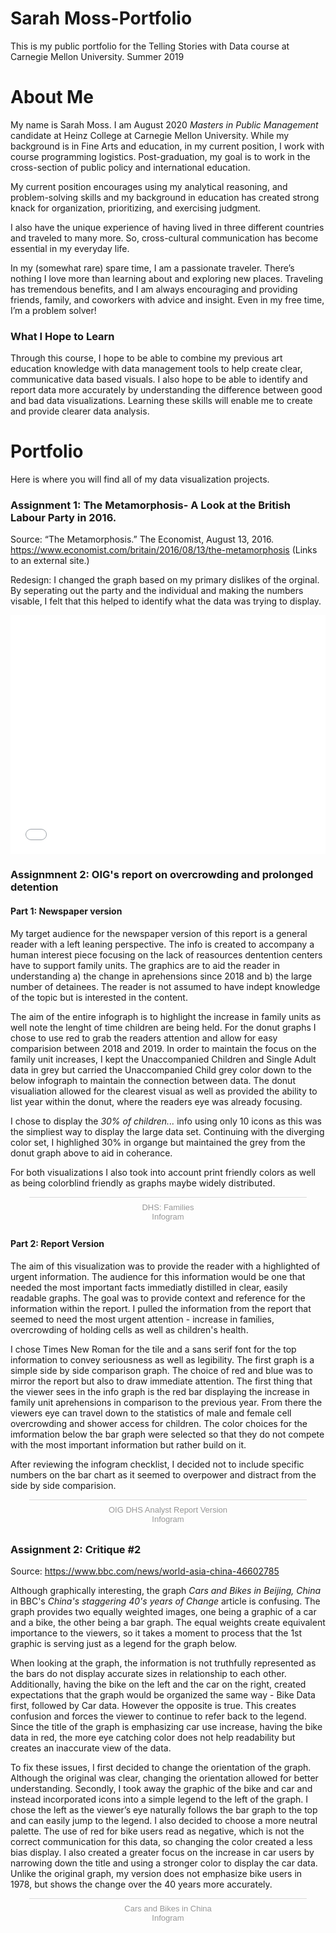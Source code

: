 # Sarah Moss-Portfolio
This is my public portfolio for the Telling Stories with Data course at Carnegie Mellon University. 
Summer 2019



# About Me
  My name is Sarah Moss. I am August 2020 _Masters in Public Management_ candidate at Heinz College at Carnegie Mellon University. While my background is in Fine Arts and education, in my current position, I work with course programming logistics. Post-graduation, my goal is to work in the cross-section of public policy and international education. 

  My current position encourages using my analytical reasoning, and problem-solving skills and my background in education has created strong knack for organization, prioritizing, and exercising judgment. 

  I also have the unique experience of having lived in three different countries and traveled to many more. So, cross-cultural communication has become essential in my everyday life.  

  In my (somewhat rare) spare time, I am a passionate traveler. There’s nothing I love more than learning about and exploring new places.  Traveling has tremendous benefits, and I am always encouraging and providing friends, family, and coworkers with advice and insight. Even in my free time, I’m a problem solver!
 


### What I Hope to Learn
  Through this course, I hope to be able to combine my previous art education knowledge with data management tools to help create clear, communicative data based visuals. I also hope to be able to identify and report data more accurately by understanding the difference between good and bad data visualizations. Learning these skills will enable me to create and provide clearer data analysis. 



# Portfolio
  Here is where you will find all of my data visualization projects.

### Assignment 1: The Metamorphosis- A Look at the British Labour Party in 2016.

   Source: “The Metamorphosis.” The Economist, August 13, 2016. https://www.economist.com/britain/2016/08/13/the-metamorphosis (Links to an external site.)

 Redesign: 
   I changed the graph based on my primary dislikes of the orginal. By seperating out the party and the individual and making the numbers visable, I felt that this helped to identify what the data was trying to display. 
   
   

<iframe title="Left - Click " aria-label="Bar Chart" id="datawrapper-chart-qEib3" src="//datawrapper.dwcdn.net/qEib3/2/" scrolling="no" frameborder="0" style="width: 0; min-width: 100% !important; border: none;" height="382"></iframe><script type="text/javascript">!function(){"use strict";window.addEventListener("message",function(a){if(void 0!==a.data["datawrapper-height"])for(var e in a.data["datawrapper-height"]){var t=document.getElementById("datawrapper-chart-"+e)||document.querySelector("iframe[src*='"+e+"']");t&&(t.style.height=a.data["datawrapper-height"][e]+"px")}})}();</script>


### Assignmnent 2: OIG's report on overcrowding and prolonged detention

#### Part 1: Newspaper version

My target audience for the newspaper version of this report is a general reader with a left leaning perspective. The info is created to accompany a human interest piece focusing on the lack of reasources dentention centers have to support family units. The graphics are to aid the reader in understanding a) the change in aprehensions since 2018 and b) the large number of detainees. The reader is not assumed to have indept knowledge of the topic but is interested in the content.

The aim of the entire infograph is to highlight the increase in family units as well note the lenght of time children are being held. For the donut graphs I chose to use red to grab the readers attention and allow for easy comparision between 2018 and 2019. In order to maintain the focus on the family unit increases, I kept the Unaccompanied Children and Single Adult data in grey but carried the Unaccompanied Child grey color down to the below infograph to maintain the connection between data. The donut visualiation allowed for the clearest visual as well as provided the ability to list year within the donut, where the readers eye was already focusing.

I chose to display the _30% of children..._ info using only 10 icons as this was the simpliest way to display the large data set. Continuing with the diverging color set, I highlighed 30% in organge but maintained the grey from the donut graph above to aid in coherance.

For both visualizations I also took into account print friendly colors as well as being colorblind friendly as graphs maybe widely distributed.

<div class="infogram-embed" data-id="549e5669-8895-4c2f-99e1-c8479cccec16" data-type="interactive" data-title="DHS: Families"></div><script>!function(e,t,s,i){var n="InfogramEmbeds",o=e.getElementsByTagName("script")[0],d=/^http:/.test(e.location)?"http:":"https:";if(/^\/{2}/.test(i)&&(i=d+i),window[n]&&window[n].initialized)window[n].process&&window[n].process();else if(!e.getElementById(s)){var r=e.createElement("script");r.async=1,r.id=s,r.src=i,o.parentNode.insertBefore(r,o)}}(document,0,"infogram-async","https://e.infogram.com/js/dist/embed-loader-min.js");</script><div style="padding:8px 0;font-family:Arial!important;font-size:13px!important;line-height:15px!important;text-align:center;border-top:1px solid #dadada;margin:0 30px"><a href="https://infogram.com/549e5669-8895-4c2f-99e1-c8479cccec16" style="color:#989898!important;text-decoration:none!important;" target="_blank">DHS: Families</a><br><a href="https://infogram.com" style="color:#989898!important;text-decoration:none!important;" target="_blank" rel="nofollow">Infogram</a></div>



#### Part 2: Report Version

The aim of this visualization was to provide the reader with a highlighted of urgent information. The audience for this information would be one that needed the most important facts immediatly distilled in clear, easily readable graphs. The goal was to provide context and reference for the information within the report. I pulled the information from the report that seemed to need the most urgent attention - increase in families, overcrowding of holding cells as well as children's health.

I chose Times New Roman for the tile and a sans serif font for the top information to convey seriousness as well as legibility. The first graph is a simple side by side comparison graph. The choice of red and blue was to mirror the report but also to draw immediate attention. The first thing that the viewer sees in the info graph is the red bar displaying the increase in family unit aprehensions in comparison to the previous year. From there the viewers eye can travel down to the statistics of male and female cell overcrowding and shower access for children. The color choices for the imformation below the bar graph were selected so that they do not compete with the most important information but rather build on it. 

After reviewing the infogram checklist, I decided not to include specific numbers on the bar chart as it seemed to overpower and distract from the side by side comparision. 

<div class="infogram-embed" data-id="d4ef7599-841a-4af7-9b5a-4b28a81b5899" data-type="interactive" data-title="OIG DHS Analyst Report Version"></div><script>!function(e,t,s,i){var n="InfogramEmbeds",o=e.getElementsByTagName("script")[0],d=/^http:/.test(e.location)?"http:":"https:";if(/^\/{2}/.test(i)&&(i=d+i),window[n]&&window[n].initialized)window[n].process&&window[n].process();else if(!e.getElementById(s)){var r=e.createElement("script");r.async=1,r.id=s,r.src=i,o.parentNode.insertBefore(r,o)}}(document,0,"infogram-async","https://e.infogram.com/js/dist/embed-loader-min.js");</script><div style="padding:8px 0;font-family:Arial!important;font-size:13px!important;line-height:15px!important;text-align:center;border-top:1px solid #dadada;margin:0 30px"><a href="https://infogram.com/d4ef7599-841a-4af7-9b5a-4b28a81b5899" style="color:#989898!important;text-decoration:none!important;" target="_blank">OIG DHS Analyst Report Version</a><br><a href="https://infogram.com" style="color:#989898!important;text-decoration:none!important;" target="_blank" rel="nofollow">Infogram</a></div>

### Assignment 2: Critique #2

Source: https://www.bbc.com/news/world-asia-china-46602785

Although graphically interesting, the graph _Cars and Bikes in Beijing, China_ in BBC's _China's staggering 40's years of Change_ article is confusing. The graph provides two equally weighted images, one being a graphic of a car and a bike, the other being a bar graph. The equal weights create equivalent importance to the viewers, so it takes a moment to process that the 1st graphic is serving just as a legend for the graph below. 

When looking at the graph, the information is not truthfully represented as the bars do not display accurate sizes in relationship to each other. Additionally, having the bike on the left and the car on the right, created expectations that the graph would be organized the same way - Bike Data first, followed by Car data. However the opposite is true. This creates confusion and forces the viewer to continue to refer back to the legend. Since the title of the graph is emphasizing car use increase, having the bike data in red, the more eye catching color does not help readability but creates an inaccurate view of the data.

To fix these issues, I first decided to change the orientation of the graph. Although the original was clear, changing the orientation allowed for better understanding. Secondly, I took away the graphic of the bike and car and instead incorporated icons into a simple legend to the left of the graph. I chose the left as the viewer’s eye naturally follows the bar graph to the top and can easily jump to the legend. I also decided to choose a more neutral palette. The use of red for bike users read as negative, which is not the correct communication for this data, so changing the color created a less bias display.  I also created a greater focus on the increase in car users by narrowing down the title and using a stronger color to display the car data.  Unlike the original graph, my version does not emphasize bike users in 1978, but shows the change over the 40 years more accurately. 


<div class="infogram-embed" data-id="91a5ef93-b72b-4a74-a40e-c3d7635fb630" data-type="interactive" data-title="Cars and Bikes in China"></div><script>!function(e,t,s,i){var n="InfogramEmbeds",o=e.getElementsByTagName("script")[0],d=/^http:/.test(e.location)?"http:":"https:";if(/^\/{2}/.test(i)&&(i=d+i),window[n]&&window[n].initialized)window[n].process&&window[n].process();else if(!e.getElementById(s)){var r=e.createElement("script");r.async=1,r.id=s,r.src=i,o.parentNode.insertBefore(r,o)}}(document,0,"infogram-async","https://e.infogram.com/js/dist/embed-loader-min.js");</script><div style="padding:8px 0;font-family:Arial!important;font-size:13px!important;line-height:15px!important;text-align:center;border-top:1px solid #dadada;margin:0 30px"><a href="https://infogram.com/91a5ef93-b72b-4a74-a40e-c3d7635fb630" style="color:#989898!important;text-decoration:none!important;" target="_blank">Cars and Bikes in China</a><br><a href="https://infogram.com" style="color:#989898!important;text-decoration:none!important;" target="_blank" rel="nofollow">Infogram</a></div>








